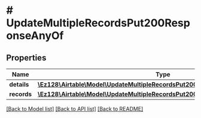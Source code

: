 # # UpdateMultipleRecordsPut200ResponseAnyOf

## Properties

Name | Type | Description | Notes
------------ | ------------- | ------------- | -------------
**details** | [**\Ez128\Airtable\Model\UpdateMultipleRecordsPut200ResponseAnyOfDetails**](UpdateMultipleRecordsPut200ResponseAnyOfDetails.md) |  | [optional]
**records** | [**\Ez128\Airtable\Model\UpdateMultipleRecordsPut200ResponseAnyOfRecordsInner[]**](UpdateMultipleRecordsPut200ResponseAnyOfRecordsInner.md) |  |

[[Back to Model list]](../../README.md#models) [[Back to API list]](../../README.md#endpoints) [[Back to README]](../../README.md)
